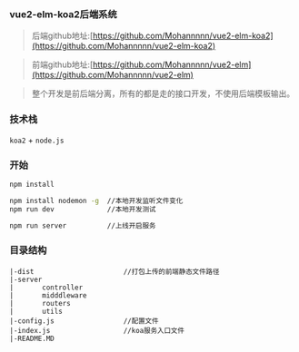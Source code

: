 ### vue2-elm-koa2后端系统
> 后端github地址:[https://github.com/Mohannnnn/vue2-elm-koa2](https://github.com/Mohannnnn/vue2-elm-koa2)

> 前端github地址:[https://github.com/Mohannnnn/vue2-elm](https://github.com/Mohannnnn/vue2-elm)

> 整个开发是前后端分离，所有的都是走的接口开发，不使用后端模板输出。

### 技术栈
`koa2` + `node.js`

### 开始
```bash
npm install

npm install nodemon -g  //本地开发监听文件变化
npm run dev             //本地开发测试

npm run server          //上线开启服务
```
### 目录结构
```
|-dist                      //打包上传的前端静态文件路径
|-server
|       controller
|       midddleware
|       routers
|       utils
|-config.js                 //配置文件       
|-index.js                  //koa服务入口文件
|-README.MD
```